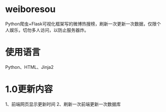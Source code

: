 # weiboresou
Python爬虫+Flask可视化框架写的微博热搜榜，刷新一次更新一次数据，仅限个人娱乐，切勿多人访问，以防止服务器炸。

# 使用语言
Python、HTML、Jinja2

# 1.0更新内容
1、前端网页显示更新时间
2、刷新一次前端更新一次数据库
